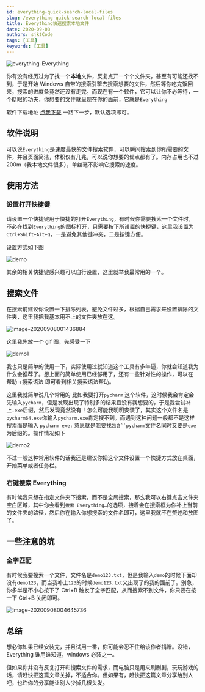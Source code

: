 ```yaml
---
id: everything-quick-search-local-files
slug: /everything-quick-search-local-files
title: Everything快速搜索本地文件
date: 2020-09-08
authors: sjktCode
tags: [工具]
keywords: [工具]
---
```


![everything-Everything](https://img.kuizuo.cn/everything-Everything.jpg)

你有没有经历过为了找一个**本地**文件，反复点开一个个文件夹，甚至有可能还找不到，于是开始 Windows 自带的搜索引擎去搜索想要的文件，然后等你吃完饭回来，搜索的进度条竟然还没有走完。而现在有一个软件，它可以让你不必等待，一个眨眼的功夫，你想要的文件就呈现在你的面前，它就是`Everything`

<!-- truncate -->

软件下载地址 [点我下载](https://www.voidtools.com/zh-cn/) 一路下一步，默认选项即可。

## 软件说明

可以说`Everything`是速度最快的文件搜索软件，可以瞬间搜索到你所需要的文件，并且页面简洁，体积仅有几兆，可以说你想要的优点都有了。内存占用也不过 200m（我本地文件很多），单丝毫不影响它搜索的速度。

## 使用方法

### 设置打开快捷键

请设置一个快捷键用于快捷的打开`Everything`，有时候你需要搜索一个文件时，不必在找到`Everything`的图标打开，只需要按下所设置的快捷键，这里我设置为`Ctrl+Shift+Alt+Q`，一是避免其他键冲突，二是按键方便。

设置方式如下图

![demo](https://img.kuizuo.cn/demo.gif)

其余的相关快捷键感兴趣可以自行设置，这里就举我最常用的一个。

## 搜索文件

在搜索前建议你设置一下排除列表，避免文件过多，根据自己需求来设置排除的文件夹，这里我把我基本用不上的文件夹放在这。

![image-20200908001436884](https://img.kuizuo.cn/image-20200908001436884.png)

这里我先放一个 gif 图，先感受一下

![demo1](https://img.kuizuo.cn/demo1.gif)

我也只是简单的使用一下，实际使用过就知道这个工具有多牛逼，你就会知道我为什么会推荐了。想上面的简单使用已经够用了，还有一些针对性的操作，可以在 帮助->搜索语法 即可看到相关搜索语法帮助。

这里我就简单说几个常用的 比如我要打开`pycharm` 这个软件，这时候我会肯定会先输入`pycharm`，但是发现出现了特别多的结果且没有我想要的，于是我尝试补上`.exe`后缀，然后发现竟然没有！怎么可能我明明安装了，其实这个文件名是`pycharm64.exe`你输入`pycharm.exe`肯定搜不到。而遇到这种问题一般都不是这样搜索而是输入 `pycharm exe:` 意思就是我要找` 包含``pycharm `文件名同时又要是`exe`为后缀的。操作情况如下

![demo2](https://img.kuizuo.cn/demo2.gif)

不过一般这种常用软件的话我还是建议你把这个文件设置一个快捷方式放在桌面，开始菜单或者任务栏。

### 右键搜索 Everything

有时候我只想在指定文件夹下搜索，而不是全局搜索，那么我可以右键点击文件夹空白区域，其中你会看到`搜索 Everything…`的选项，接着会在搜索框为你补上当前的文件夹的路径，然后你在输入你想搜索的文件名即可，这里我就不在赘述和放图了。

## 一些注意的坑

### 全字匹配

有时候我要搜索一个文件，文件名是`demo123.txt`，但是我输入`demo`的时候下面却没有`demo123`，而当我补上`123`的时候`demo123.txt`又出现了的我的面前了。别急，你多半是不小心按下了 Ctrl+B 触发了全字匹配，从而搜索不到文件，你只要在按一下 Ctrl+B 关闭即可。

![image-20200908004645736](https://img.kuizuo.cn/image-20200908004645736.png)

## 总结

想必你如果已经安装完，并且试用一番，你可能会忍不住给该作者捐赠。没错，Everything 谁用谁知道，windows 必装之一。

但如果你并没有反复打开和搜索文件的需求，而电脑只是用来刷刷剧，玩玩游戏的话，请赶快把这篇文章关掉，不适合你。但如果有，赶快把这篇文章分享给别人吧，也许你的分享能让别人少掉几根头发。
